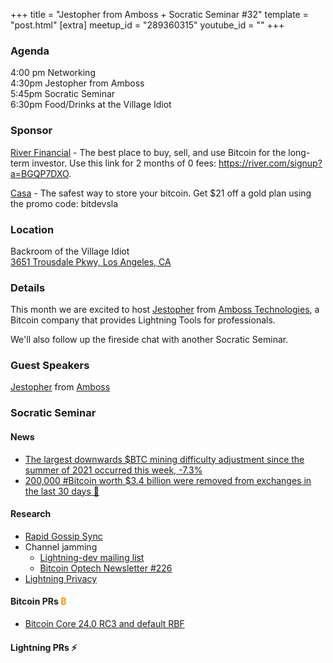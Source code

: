 +++
title = "Jestopher from Amboss + Socratic Seminar #32"
template = "post.html"
[extra]
meetup_id = "289360315"
youtube_id = ""
+++

### Agenda

4:00 pm Networking  
4:30pm Jestopher from Amboss  
5:45pm Socratic Seminar  
6:30pm Food/Drinks at the Village Idiot  

### Sponsor

[River Financial] - The best place to buy, sell, and use Bitcoin for the
long-term investor. Use this link for 2 months of 0 fees: <https://river.com/signup?a=BGQP7DXO>.

[Casa] - The safest way to store your bitcoin. Get $21 off a
gold plan using the promo code: bitdevsla

### Location
Backroom of the Village Idiot  
[3651 Trousdale Pkwy, Los Angeles, CA](https://www.google.com/maps/search/?api=1&query=34.0838%2C%20-118.35095)  


### Details

This month we are excited to host [Jestopher] from [Amboss Technologies](https://amboss.space/), a Bitcoin company that provides Lightning Tools for professionals.

We'll also follow up the fireside chat with another Socratic Seminar.

### Guest Speakers

[Jestopher] from [Amboss]

[Amboss]: https://amboss.space/	
[Jestopher]: https://twitter.com/Jestopher_BTC

[Casa]: https://app.keys.casa/subscribe/gold
[River Financial]: https://river.com/
### Socratic Seminar

#### News
- [The largest downwards $BTC mining difficulty adjustment since the summer of 2021 occurred this week, -7.3%](https://twitter.com/DylanLeClair_/status/1600169694320656388?s=20&t=rauIR8fyIrmPY3R5SF4L1g) 
- [200,000 #Bitcoin worth $3.4 billion were removed from exchanges in the last 30 days 🙌](https://twitter.com/BitcoinMagazine/status/1600124094590353408?s=20&t=rauIR8fyIrmPY3R5SF4L1g) 

#### Research
- [Rapid Gossip Sync](https://lightningdevkit.org/blog/announcing-rapid-gossip-sync/) 
- Channel jamming
    - [Lightning-dev mailing list](https://lists.linuxfoundation.org/pipermail/lightning-dev/2022-November/003740.html) 
    - [Bitcoin Optech Newsletter #226](https://bitcoinops.org/en/newsletters/2022/11/16/)
- [Lightning Privacy](https://lightningprivacy.com/en/introduction) 


#### Bitcoin PRs <font color="#FF9900">₿</font>
- [Bitcoin Core 24.0 RC3 and default RBF](https://bitcoincore.org/bin/bitcoin-core-24.0/) 

#### Lightning PRs ⚡ 



